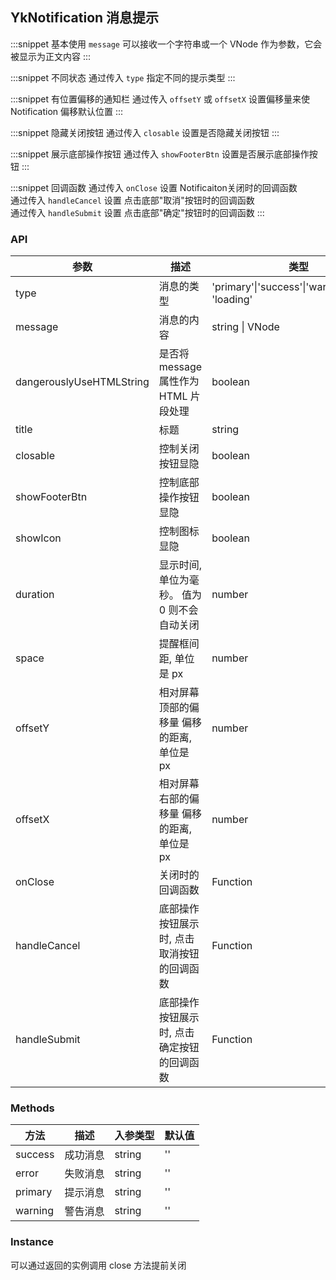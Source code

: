 ## YkNotification 消息提示

:::snippet
基本使用
`message` 可以接收一个字符串或一个 VNode 作为参数，它会被显示为正文内容
<NotificationVNode/>
:::

:::snippet
不同状态
通过传入 `type` 指定不同的提示类型
<NotificationPrimary/>
:::

:::snippet
有位置偏移的通知栏
通过传入 `offsetY` 或 `offsetX` 设置偏移量来使 Notification 偏移默认位置
<NotificationOffset/>
:::

:::snippet
隐藏关闭按钮
通过传入 `closable` 设置是否隐藏关闭按钮
<NotificationClose/>
:::

:::snippet
展示底部操作按钮
通过传入 `showFooterBtn` 设置是否展示底部操作按钮
<NotificationFooterBtn/>
:::

:::snippet
回调函数
通过传入 `onClose` 设置 Notificaiton关闭时的回调函数<br>通过传入 `handleCancel` 设置 点击底部"取消"按钮时的回调函数<br>通过传入 `handleSubmit` 设置 点击底部"确定"按钮时的回调函数
<NotificationCb/>
:::

### API

| 参数          | 描述                                         | 类型                                                 | 默认值      |
| ------------- | -------------------------------------------- | ---------------------------------------------------- | ----------- |
| type          | 消息的类型                                   | 'primary'\|'success'\|'warning'\|'error'\| 'loading' | success     |
| message       | 消息的内容                                   | string \| VNode                                        | ''          |
| dangerouslyUseHTMLString | 是否将 message 属性作为 HTML 片段处理 | boolean                                               | false       |
| title         | 标题                                         | string                                               | 'Title'     |
| closable      | 控制关闭按钮显隐                             | boolean                                              | true(显示)  |
| showFooterBtn | 控制底部操作按钮显隐                         | boolean                                              | false(隐藏) |
| showIcon      | 控制图标显隐                                 | boolean                                              | true(显示)  |
| duration      | 显示时间, 单位为毫秒。 值为 0 则不会自动关闭 | number                                               | 4500        |
| space         | 提醒框间距, 单位是 px                        | number                                               | 24          |
| offsetY       | 相对屏幕顶部的偏移量 偏移的距离, 单位是 px   | number                                               | 24          |
| offsetX       | 相对屏幕右部的偏移量 偏移的距离, 单位是 px   | number                                               | 24          |
| onClose       | 关闭时的回调函数                             | Function                                             | ()=>{}      |
| handleCancel  | 底部操作按钮展示时, 点击取消按钮的回调函数   | Function                                             | ()=>{}      |
| handleSubmit  | 底部操作按钮展示时, 点击确定按钮的回调函数   | Function                                             | ()=>{}      |

### Methods

| 方法    | 描述     | 入参类型 | 默认值 |
| ------- | -------- | -------- | ------ |
| success | 成功消息 | string   | ''     |
| error   | 失败消息 | string   | ''     |
| primary | 提示消息 | string   | ''     |
| warning | 警告消息 | string   | ''     |

### Instance

可以通过返回的实例调用 close 方法提前关闭
